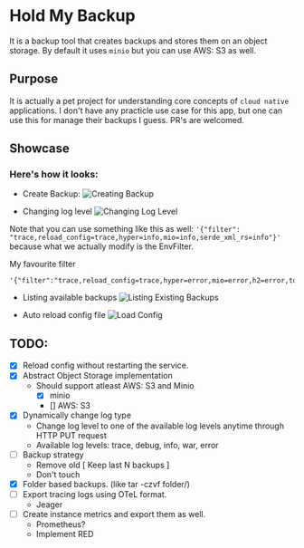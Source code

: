 # Hold My Backup

It is a backup tool that creates backups and stores them on an object storage. By default it uses `minio` but you can use AWS: S3 as well.

## Purpose

It is actually a pet project for understanding core concepts of `cloud native` applications. I don't have any
practicle use case for this app, but one can use this for manage their backups I guess. PR's are welcomed.

## Showcase

### Here's how it looks:

- Create Backup:
![Creating Backup](https://i.imgur.com/3rQVgec.gif)

- Changing log level
![Changing Log Level](https://i.imgur.com/PztUv9C.gif)

Note that you can use something like this as well: `'{"filter": "trace,reload_config=trace,hyper=info,mio=info,serde_xml_rs=info"}'` because what we actually modify is the EnvFilter.

My favourite filter
```
'{"filter":"trace,reload_config=trace,hyper=error,mio=error,h2=error,tonic=error,serde_xml_rs=error"}'
```

- Listing available backups
![Listing Existing Backups](https://i.imgur.com/ajBxGC8.gif)

- Auto reload config file
![Load Config](https://i.imgur.com/pZin58E.gif)

## TODO:
- [x] Reload config without restarting the service.
- [x] Abstract Object Storage implementation
   - Should support atleast AWS: S3 and Minio
     - [x] minio
     - [] AWS: S3
- [x] Dynamically change log type
  - Change log level to one of the available log levels anytime through HTTP PUT request
  - Available log levels: trace, debug, info, war, error
- [ ] Backup strategy
  - Remove old [ Keep last N backups ]
  - Don't touch
- [x] Folder based backups. (like tar -czvf folder/)
- [ ] Export tracing logs using OTeL format.
  - Jeager
- [ ] Create instance metrics and export them as well.
  - Prometheus?
  - Implement RED
